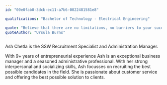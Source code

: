 ```yaml
---
id: "00e0fab0-3dcb-ec11-a7b6-0022481581e8"

qualifications: "Bachelor of Technology - Electrical Engineering"

quote: "Believe that there are no limitations, no barriers to your success – you will be empowered and you will achieve." 
quoteAuthor: "Ursula Burns"
---
```


[Editing your profile]: https://github.com/SSWConsulting/People/wiki/3.-Editing-your-profile

Ash Chetla is the SSW Recruitment Specialist and Administration Manager.

With 9+ years of entrepreneurial experience Ash is an exceptional business manager and a seasoned administrative professional. With her strong
interpersonal and socializing skills, Ash focusses on recruiting the best possible candidates in the field. She is passionate about customer service and offering the best possible solution to clients.
